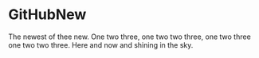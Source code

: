 # GitHubNew
The newest of thee new.
One two three, one two two three, one two three one two two three. 
Here and now and shining in the sky.
